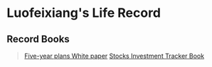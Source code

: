 # Luofeixiang's Life Record

## Record Books

> [Five-year plans White paper](docs/R00)
> [Stocks Investment Tracker Book](docs/R01)
